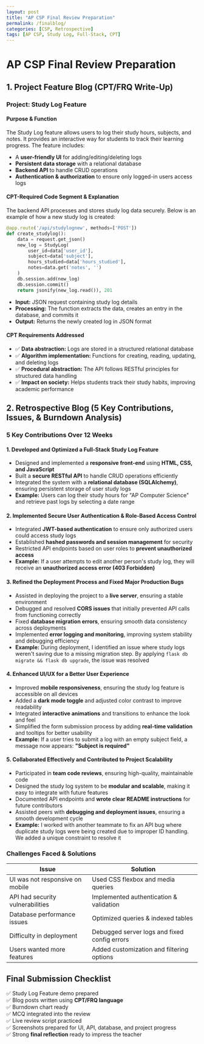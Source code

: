 ```yaml
---
layout: post
title: "AP CSP Final Review Preparation"
permalink: /finalblog/
categories: [CSP, Retrospective]
tags: [AP CSP, Study Log, Full-Stack, CPT]
---
```


# AP CSP Final Review Preparation

## 1. Project Feature Blog (CPT/FRQ Write-Up)

### Project: Study Log Feature

#### Purpose & Function
The Study Log feature allows users to log their study hours, subjects, and notes. It provides an interactive way for students to track their learning progress. The feature includes:

- A **user-friendly UI** for adding/editing/deleting logs
- **Persistent data storage** with a relational database
- **Backend API** to handle CRUD operations
- **Authentication & authorization** to ensure only logged-in users access logs

#### CPT-Required Code Segment & Explanation
The backend API processes and stores study log data securely. Below is an example of how a new study log is created:

```python
@app.route('/api/studylognew', methods=['POST'])
def create_studylog():
    data = request.get_json()
    new_log = StudyLog(
        user_id=data['user_id'],
        subject=data['subject'],
        hours_studied=data['hours_studied'],
        notes=data.get('notes', '')
    )
    db.session.add(new_log)
    db.session.commit()
    return jsonify(new_log.read()), 201
```

- **Input:** JSON request containing study log details
- **Processing:** The function extracts the data, creates an entry in the database, and commits it
- **Output:** Returns the newly created log in JSON format

#### CPT Requirements Addressed
- ✅ **Data abstraction:** Logs are stored in a structured relational database
- ✅ **Algorithm implementation:** Functions for creating, reading, updating, and deleting logs
- ✅ **Procedural abstraction:** The API follows RESTful principles for structured data handling
- ✅ **Impact on society:** Helps students track their study habits, improving academic performance

## 2. Retrospective Blog (5 Key Contributions, Issues, & Burndown Analysis)

### 5 Key Contributions Over 12 Weeks

#### 1. Developed and Optimized a Full-Stack Study Log Feature
- Designed and implemented a **responsive front-end** using **HTML, CSS, and JavaScript**
- Built a **secure RESTful API** to handle CRUD operations efficiently
- Integrated the system with a **relational database (SQLAlchemy)**, ensuring persistent storage of user study logs
- **Example:** Users can log their study hours for "AP Computer Science" and retrieve past logs by selecting a date range

#### 2. Implemented Secure User Authentication & Role-Based Access Control
- Integrated **JWT-based authentication** to ensure only authorized users could access study logs
- Established **hashed passwords and session management** for security
- Restricted API endpoints based on user roles to **prevent unauthorized access**
- **Example:** If a user attempts to edit another person's study log, they will receive an **unauthorized access error (403 Forbidden)**

#### 3. Refined the Deployment Process and Fixed Major Production Bugs
- Assisted in deploying the project to a **live server**, ensuring a stable environment
- Debugged and resolved **CORS issues** that initially prevented API calls from functioning correctly
- Fixed **database migration errors**, ensuring smooth data consistency across deployments
- Implemented **error logging and monitoring**, improving system stability and debugging efficiency
- **Example:** During deployment, I identified an issue where study logs weren't saving due to a missing migration step. By applying `flask db migrate && flask db upgrade`, the issue was resolved

#### 4. Enhanced UI/UX for a Better User Experience
- Improved **mobile responsiveness**, ensuring the study log feature is accessible on all devices
- Added a **dark mode toggle** and adjusted color contrast to improve readability
- Integrated **interactive animations** and transitions to enhance the look and feel
- Simplified the form submission process by adding **real-time validation** and tooltips for better usability
- **Example:** If a user tries to submit a log with an empty subject field, a message now appears: **"Subject is required"**

#### 5. Collaborated Effectively and Contributed to Project Scalability
- Participated in **team code reviews**, ensuring high-quality, maintainable code
- Designed the study log system to be **modular and scalable**, making it easy to integrate with future features
- Documented API endpoints and **wrote clear README instructions** for future contributors
- Assisted peers with **debugging and deployment issues**, ensuring a smooth development cycle
- **Example:** I worked with another teammate to fix an API bug where duplicate study logs were being created due to improper ID handling. We added a unique constraint to resolve it

### Challenges Faced & Solutions

| Issue | Solution |
|-------|----------|
| UI was not responsive on mobile | Used CSS flexbox and media queries |
| API had security vulnerabilities | Implemented authentication & validation |
| Database performance issues | Optimized queries & indexed tables |
| Difficulty in deployment | Debugged server logs and fixed config errors |
| Users wanted more features | Added customization and filtering options |

## Final Submission Checklist

✅ Study Log Feature demo prepared  
✅ Blog posts written using **CPT/FRQ language**  
✅ Burndown chart ready  
✅ MCQ integrated into the review  
✅ Live review script practiced  
✅ Screenshots prepared for UI, API, database, and project progress  
✅ Strong **final reflection** ready to impress the teacher
